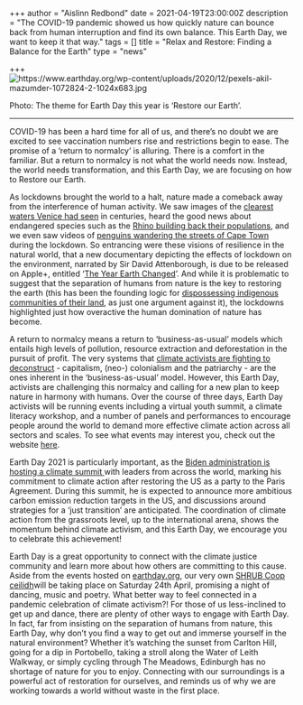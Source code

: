 +++
author = "Aislinn Redbond"
date = 2021-04-19T23:00:00Z
description = "The COVID-19 pandemic showed us how quickly nature can bounce back from human interruption and find its own balance. This Earth Day, we want to keep it that way."
tags = []
title = "Relax and Restore: Finding a Balance for the Earth"
type = "news"

+++
![](https://res.cloudinary.com/shrub-co-op/image/upload/v1618846968/shrubcoop.org/media/pic_blwa4h.jpg "https://www.earthday.org/wp-content/uploads/2020/12/pexels-akil-mazumder-1072824-2-1024x683.jpg")

Photo: The theme for Earth Day this year is ‘Restore our Earth’.

***

COVID-19 has been a hard time for all of us, and there’s no doubt we are excited to see vaccination numbers rise and restrictions begin to ease. The promise of a ‘return to normalcy’ is alluring. There is a comfort in the familiar. But a return to normalcy is not what the world needs now. Instead, the world needs transformation, and this Earth Day, we are focusing on how to Restore our Earth.

As lockdowns brought the world to a halt, nature made a comeback away from the interference of human activity. We saw images of the [clearest waters Venice had seen](https://www.bbc.co.uk/news/av/world-europe-51943104) in centuries, heard the good news about endangered species such as the [Rhino building back their populations](https://www.bbc.co.uk/news/world-africa-55889766), and we even saw videos of [penguins wandering the streets of Cape Town](https://youtu.be/TUkJE_MC3eA) during the lockdown. So entrancing were these visions of resilience in the natural world, that a new documentary depicting the effects of lockdown on the environment, narrated by Sir David Attenborough, is due to be released on Apple+, entitled ‘[The Year Earth Changed](https://www.youtube.com/watch?v=XswV_yqPq28)’. And while it is problematic to suggest that the separation of humans from nature is the key to restoring the earth (this has been the founding logic for [dispossessing indigenous communities of their land](https://www.theguardian.com/global-development/2016/aug/28/exiles-human-cost-of-conservation-indigenous-peoples-eco-tourism), as just one argument against it), the lockdowns highlighted just how overactive the human domination of nature has become.

A return to normalcy means a return to ‘business-as-usual’ models which entails high levels of pollution, resource extraction and deforestation in the pursuit of profit. The very systems that [climate activists are fighting to deconstruct](https://www.businessinsider.com/gen-z-climate-activists-biden-climate-change-school-strike-2021-4) - capitalism, (neo-) colonialism and the patriarchy - are the ones inherent in the ‘business-as-usual’ model. However, this Earth Day, activists are challenging this normalcy and calling for a new plan to keep nature in harmony with humans. Over the course of three days, Earth Day activists will be running events including a virtual youth summit, a climate literacy workshop, and a number of panels and performances to encourage people around the world to demand more effective climate action across all sectors and scales. To see what events may interest you, check out the website [here](https://www.earthday.org/earth-day-2021/).

Earth Day 2021 is particularly important, as the [Biden administration is hosting a climate summit ](https://www.theguardian.com/us-news/2021/mar/26/joe-biden-climate-change-virtual-summit)with leaders from across the world, marking his commitment to climate action after restoring the US as a party to the Paris Agreement. During this summit, he is expected to announce more ambitious carbon emission reduction targets in the US, and discussions around strategies for a ‘just transition’ are anticipated. The coordination of climate action from the grassroots level, up to the international arena, shows the momentum behind climate activism, and this Earth Day, we encourage you to celebrate this achievement!

Earth Day is a great opportunity to connect with the climate justice community and learn more about how others are committing to this cause. Aside from the events hosted on [earthday.org](http://earthday.org), our very own [SHRUB Coop ceilidh](https://www.tickettailor.com/events/lisaheywood/495160)will be taking place on Saturday 24th April, promising a night of dancing, music and poetry. What better way to feel connected in a pandemic celebration of climate activism?! For those of us less-inclined to get up and dance, there are plenty of other ways to engage with Earth Day. In fact, far from insisting on the separation of humans from nature, this Earth Day, why don’t you find a way to get out and immerse yourself in the natural environment? Whether it’s watching the sunset from Carlton Hill, going for a dip in Portobello, taking a stroll along the Water of Leith Walkway, or simply cycling through The Meadows, Edinburgh has no shortage of nature for you to enjoy. Connecting with our surroundings is a powerful act of restoration for ourselves, and reminds us of why we are working towards a world without waste in the first place.